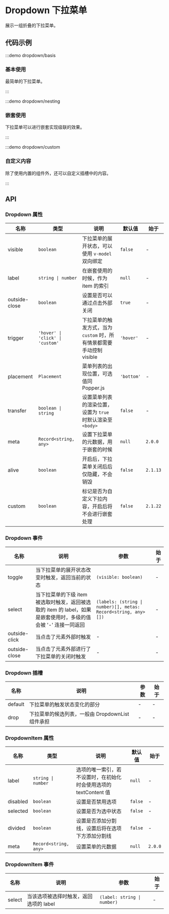 # Dropdown 下拉菜单

展示一组折叠的下拉菜单。

## 代码示例

:::demo dropdown/basis

### 基本使用

最简单的下拉菜单。

:::

:::demo dropdown/nesting

### 嵌套使用

下拉菜单可以进行嵌套实现级联的效果。

:::

:::demo dropdown/custom

### 自定义内容

除了使用内置的组件外，还可以自定义插槽中的内容。

:::

## API

### Dropdown 属性

| 名称          | 类型                             | 说明                                                                 | 默认值     | 始于     |
| ------------- | -------------------------------- | -------------------------------------------------------------------- | ---------- | -------- |
| visible       | `boolean`                        | 下拉菜单的展开状态，可以使用 `v-model` 双向绑定                      | `false`    | -        |
| label         | `string \| number`               | 在嵌套使用的时候，作为 item 的索引                                   | `null`     | -        |
| outside-close | `boolean`                        | 设置是否可以通过点击外部关闭                                         | `true`     | -        |
| trigger       | `'hover' \| 'click' \| 'custom'` | 下拉菜单的触发方式，当为 `custom` 时，所有情景都需要手动控制 visible | `'hover'`  | -        |
| placement     | `Placement`                      | 菜单列表的出现位置，可选值同 Popper.js                               | `'bottom'` | -        |
| transfer      | `boolean \| string`              | 设置菜单列表的渲染位置，设置为 `true` 时默认渲染至 `<body>`          | `false`    | -        |
| meta          | `Record<string, any>`            | 设置下拉菜单的元数据，用于嵌套的时候                                 | `null`     | `2.0.0`  |
| alive         | `boolean`                        | 开启后，下拉菜单关闭后后仅隐藏，不会销毁                             | `false`    | `2.1.13` |
| custom        | `boolean`                        | 标记是否为自定义下拉内容，开启后将不会进行嵌套处理                   | `false`    | `2.1.22` |

### Dropdown 事件

| 名称          | 说明                                                                                                            | 参数                                                           | 始于 |
| ------------- | --------------------------------------------------------------------------------------------------------------- | -------------------------------------------------------------- | ---- |
| toggle        | 当下拉菜单的展开状态改变时触发，返回当前的状态                                                                  | `(visible: boolean)`                                           | -    |
| select        | 当下拉菜单的下级 item 被选取时触发，返回被选取的 item 的 label，如果是嵌套使用时，多级的值会被 '-' 连接一同返回 | `(labels: (string \| number)[], metas: Record<string, any>[])` | -    |
| outside-click | 当点击了元素外部时触发                                                                                          | -                                                              | -    |
| outside-close | 当点击了元素外部进行了下拉菜单的关闭时触发                                                                      | -                                                              | -    |

### Dropdown 插槽

| 名称    | 说明                                             | 参数 | 始于 |
| ------- | ------------------------------------------------ | ---- | ---- |
| default | 下拉菜单的触发状态变化的部分                     | -    | -    |
| drop    | 下拉菜单的候选列表，一般由 DropdownList 组件承担 | -    | -    |

### DropdownItem 属性

| 名称     | 类型                  | 说明                                                              | 默认值  | 始于    |
| -------- | --------------------- | ----------------------------------------------------------------- | ------- | ------- |
| label    | `string \| number`    | 选项的唯一索引，若不设置时，在初始化时会使用选项的 textContent 值 | `null`  | -       |
| disabled | `boolean`             | 设置是否禁用选项                                                  | `false` | -       |
| selected | `boolean`             | 设置是否为选中状态                                                | `false` | -       |
| divided  | `boolean`             | 设置是否添加分割线，设置后将在选项下方添加分割线                  | `false` | -       |
| meta     | `Record<string, any>` | 设置菜单的元数据                                                  | `null`  | `2.0.0` |

### DropdownItem 事件

| 名称   | 说明                                   | 参数                        | 始于 |
| ------ | -------------------------------------- | --------------------------- | ---- |
| select | 当该选项被选择时触发，返回选项的 label | `(label: string \| number)` | -    |
